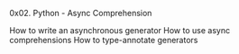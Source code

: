 0x02. Python - Async Comprehension


How to write an asynchronous generator
How to use async comprehensions
How to type-annotate generators
 
